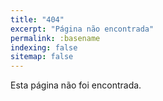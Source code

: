 ```yaml
---
title: "404"
excerpt: "Página não encontrada"
permalink: :basename
indexing: false
sitemap: false
---
```


Esta página não foi encontrada.
